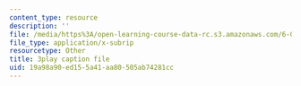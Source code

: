 ```yaml
---
content_type: resource
description: ''
file: /media/https%3A/open-learning-course-data-rc.s3.amazonaws.com/6-006-introduction-to-algorithms-fall-2011/19a98a90ed155a41aa80505ab74281cc_moPtwq_cVH8.vtt
file_type: application/x-subrip
resourcetype: Other
title: 3play caption file
uid: 19a98a90-ed15-5a41-aa80-505ab74281cc
---
```

